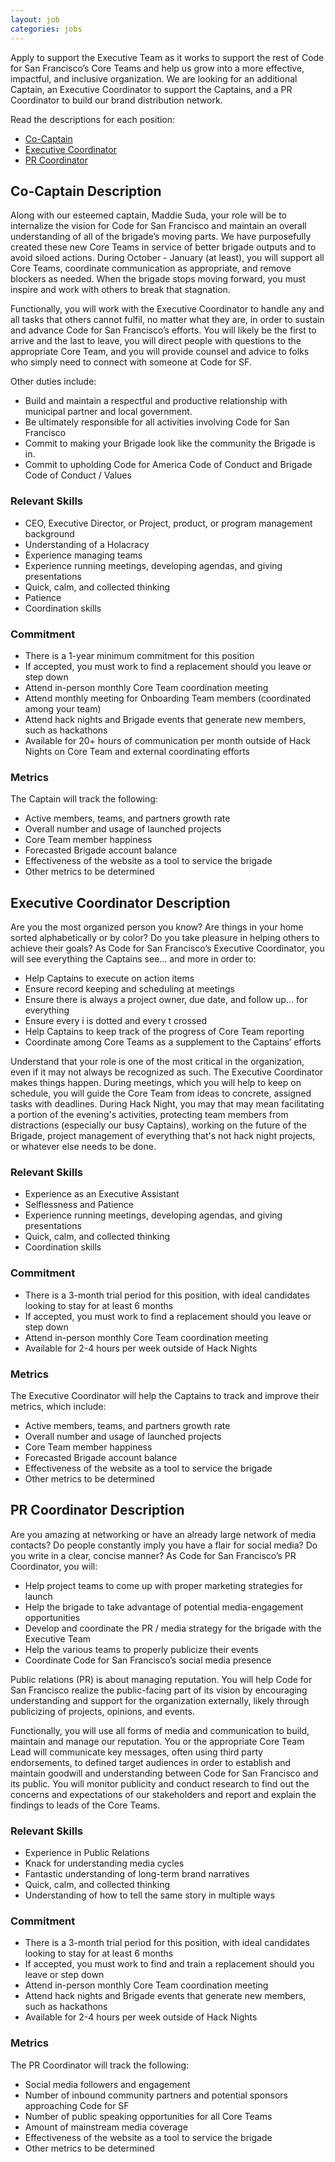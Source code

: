 ```yaml
---
layout: job
categories: jobs
---
```

Apply to support the Executive Team as it works to support the rest of Code for
San Francisco’s Core Teams and help us grow into a more effective, impactful,
and inclusive organization. We are looking for an additional Captain, an
Executive Coordinator to support the Captains, and a PR Coordinator to build
our brand distribution network.

Read the descriptions for each position:

- [Co-Captain](#co-captain-description)
- [Executive Coordinator](#executive-coordinator-description)
- [PR Coordinator](#pr-coordinator-description)

## Co-Captain Description
Along with our esteemed captain, Maddie Suda, your role will be to internalize
the vision for Code for San Francisco and maintain an overall understanding of
all of the brigade’s moving parts. We have purposefully created these new Core
Teams in service of better brigade outputs and to avoid siloed actions. During
October - January (at least), you will support all Core Teams, coordinate
communication as appropriate, and remove blockers as needed. When the brigade
stops moving forward, you must inspire and work with others to break that
stagnation.

Functionally, you will work with the Executive Coordinator to handle any and
all tasks that others cannot fulfil, no matter what they are, in order to
sustain and advance Code for San Francisco’s efforts. You will likely be the
first to arrive and the last to leave, you will direct people with questions to
the appropriate Core Team, and you will provide counsel and advice to folks who
simply need to connect with someone at Code for SF.

Other duties include:

- Build and maintain a respectful and productive relationship with municipal partner and local government.
- Be ultimately responsible for all activities involving Code for San Francisco
- Commit to making your Brigade look like the community the Brigade is in.
- Commit to upholding Code for America Code of Conduct and Brigade Code of Conduct / Values

### Relevant Skills
- CEO, Executive Director, or Project, product, or program management background
- Understanding of a Holacracy
- Experience managing teams
- Experience running meetings, developing agendas, and giving presentations
- Quick, calm, and collected thinking
- Patience
- Coordination skills

### Commitment
- There is a 1-year minimum commitment for this position
- If accepted, you must work to find a replacement should you leave or step down
- Attend in-person monthly Core Team coordination meeting
- Attend monthly meeting for Onboarding Team members (coordinated among your team)
- Attend hack nights and Brigade events that generate new members, such as hackathons
- Available for 20+ hours of communication per month outside of Hack Nights on Core Team and external coordinating efforts

### Metrics
The Captain will track the following:

- Active members, teams, and partners growth rate
- Overall number and usage of launched projects
- Core Team member happiness
- Forecasted Brigade account balance
- Effectiveness of the website as a tool to service the brigade
- Other metrics to be determined

## Executive Coordinator Description
Are you the most organized person you know? Are things in your home sorted alphabetically or by color? Do you take pleasure in helping others to achieve their goals? As Code for San Francisco’s Executive Coordinator, you will see everything the Captains see... and more in order to:

- Help Captains to execute on action items
- Ensure record keeping and scheduling at meetings
- Ensure there is always a project owner, due date, and follow up… for everything
- Ensure every i is dotted and every t crossed
- Help Captains to keep track of the progress of Core Team reporting
- Coordinate among Core Teams as a supplement to the Captains’ efforts

Understand that your role is one of the most critical in the organization, even if it may not always be recognized as such. The Executive Coordinator makes things happen. During meetings, which you will help to keep on schedule, you will guide the Core Team from ideas to concrete, assigned tasks with deadlines. During Hack Night, you may that may mean facilitating a portion of the evening's activities, protecting team members from distractions (especially our busy Captains), working on the future of the Brigade, project management of everything that's not hack night projects, or whatever else needs to be done. 

### Relevant Skills
- Experience as an Executive Assistant
- Selflessness and Patience
- Experience running meetings, developing agendas, and giving presentations
- Quick, calm, and collected thinking
- Coordination skills

### Commitment
- There is a 3-month trial period for this position, with ideal candidates looking to stay for at least 6 months
- If accepted, you must work to find a replacement should you leave or step down
- Attend in-person monthly Core Team coordination meeting
- Available for 2-4 hours per week outside of Hack Nights

### Metrics
The Executive Coordinator will help the Captains to track and improve their metrics, which include:

- Active members, teams, and partners growth rate
- Overall number and usage of launched projects
- Core Team member happiness
- Forecasted Brigade account balance
- Effectiveness of the website as a tool to service the brigade
- Other metrics to be determined

## PR Coordinator Description
Are you amazing at networking or have an already large network of media
contacts? Do people constantly imply you have a flair for social media? Do you
write in a clear, concise manner? As Code for San Francisco’s PR Coordinator,
you will:

- Help project teams to come up with proper marketing strategies for launch
- Help the brigade to take advantage of potential media-engagement opportunities
- Develop and coordinate the PR / media strategy for the brigade with the Executive Team
- Help the various teams to properly publicize their events
- Coordinate Code for San Francisco’s social media presence

Public relations (PR) is about managing reputation. You will help Code for San
Francisco realize the public-facing part of its vision by encouraging
understanding and support for the organization externally, likely through
publicizing of projects, opinions, and events.

Functionally, you will use all forms of media and communication to build,
maintain and manage our reputation. You or the appropriate Core Team Lead will
communicate key messages, often using third party endorsements, to defined
target audiences in order to establish and maintain goodwill and understanding
between Code for San Francisco and its public. You will monitor publicity and
conduct research to find out the concerns and expectations of our stakeholders
and report and explain the findings to leads of the Core Teams.

### Relevant Skills
- Experience in Public Relations
- Knack for understanding media cycles
- Fantastic understanding of long-term brand narratives
- Quick, calm, and collected thinking
- Understanding of how to tell the same story in multiple ways

### Commitment
- There is a 3-month trial period for this position, with ideal candidates looking to stay for at least 6 months
- If accepted, you must work to find and train a replacement should you leave or step down
- Attend in-person monthly Core Team coordination meeting
- Attend hack nights and Brigade events that generate new members, such as hackathons
- Available for 2-4 hours per week outside of Hack Nights

### Metrics
The PR Coordinator will track the following:

- Social media followers and engagement
- Number of inbound community partners and potential sponsors approaching Code for SF
- Number of public speaking opportunities for all Core Teams
- Amount of mainstream media coverage
- Effectiveness of the website as a tool to service the brigade
- Other metrics to be determined
